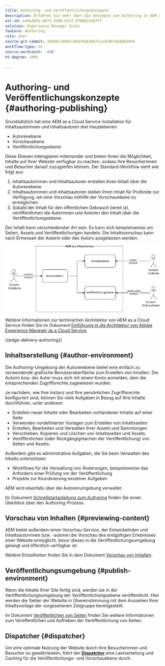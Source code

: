 ```yaml
---
title: Authoring- und Veröffentlichungskonzepte
description: Erfahren Sie mehr über die Konzepte zum Authoring in AEM mit Autoren-, Vorschau- und Veröffentlichungsumgebungen.
exl-id: ee9e4952-e075-4398-b31f-d7886153efff
solution: Experience Manager Sites
feature: Authoring
role: User
source-git-commit: 10580c1b045c86d76ab2b871ca3c0b7de6683044
workflow-type: ht
source-wordcount: '438'
ht-degree: 100%

---
```



# Authoring- und Veröffentlichungskonzepte {#authoring-publishing}

Grundsätzlich hat eine AEM as a Cloud Service-Installation für Inhaltsautorinnen und Inhaltsautoren drei Hauptebenen:

* Autorenebene
* Vorschauebene
* Veröffentlichungsebene

Diese Ebenen interagieren miteinander und bieten Ihnen die Möglichkeit, Inhalte auf Ihrer Website verfügbar zu machen, sodass Ihre Besucherinnen und Besucher darauf zuzugreifen können. Der Standard-Workflow sieht wie folgt aus:

1. Inhaltsautorinnen und Inhaltsautoren erstellen ihren Inhalt über die Autorenebene.
1. Inhaltsautorinnen und Inhaltsautoren stellen ihren Inhalt für Prüfende zur Verfügung, um eine Vorschau mithilfe der Vorschauebene zu ermöglichen.
1. Sobald der Inhalt für den öffentlichen Gebrauch bereit ist, veröffentlichen die Autorinnen und Autoren den Inhalt über die Veröffentlichungsebene.

Der Inhalt kann verschiedenster Art sein. Es kann sich beispielsweise um Seiten, Assets und Veröffentlichungen handeln. Die Inhaltsvorschau kann nach Ermessen der Autorin oder des Autors ausgelassen werden.

![Abbildung von Autor, Publisher und Dispatchern](assets/author-publish.jpg)

Weitere Informationen zur technischen Architektur von AEM as a Cloud Service finden Sie im Dokument [Einführung in die Architektur von Adobe Experience Manager as a Cloud Service](/help/overview/architecture.md).

{{edge-delivery-authoring}}

## Inhaltserstellung {#author-environment}

Die Authoring-Umgebung der Autorenebene bietet eine einfach zu verwendende grafische Benutzeroberfläche zum Erstellen von Inhalten. Die Autorin bzw. der Autor muss sich mit einem Konto anmelden, dem die entsprechenden Zugriffsrechte zugewiesen wurden.

Je nachdem, wie Ihre Instanz und Ihre persönlichen Zugriffsrechte konfiguriert sind, können Sie viele Aufgaben in Bezug auf Ihre Inhalte durchführen, unter anderem:

* Erstellen neuer Inhalte oder Bearbeiten vorhandener Inhalte auf einer Seite
* Verwenden vordefinierter Vorlagen zum Erstellen von Inhaltsseiten
* Erstellen, Bearbeiten und Verwalten Ihrer Assets und Sammlungen
* Verschieben, Kopieren und Löschen von Inhaltsseiten und Assets.
* Veröffentlichen (oder Rückgängigmachen der Veröffentlichung) von Seiten und Assets.

Außerdem gibt es administrative Aufgaben, die Sie beim Verwalten des Inhalts unterstützen:

* Workflows für die Verwaltung von Änderungen, beispielsweise das Anfordern einer Prüfung vor der Veröffentlichung
* Projekte zur Koordinierung einzelner Aufgaben

AEM wird ebenfalls über die Autorenumgebung verwaltet.

Im Dokument [Schnellstartanleitung zum Authoring](/help/sites-cloud/authoring/quick-start.md) finden Sie einen Überblick über den Authoring-Prozess.

## Vorschau von Inhalten {#previewing-content}

AEM bietet außerdem einen Vorschau-Service, der Entwickelnden und Inhaltsautorinnen bzw. -autoren die Vorschau des endgültigen Erlebnisses einer Website ermöglicht, bevor dieses in die Veröffentlichungsumgebung gelangt und öffentlich verfügbar ist.

Weitere Einzelheiten finden Sie in dem Dokument [Vorschau von Inhalten](/help/sites-cloud/authoring/sites-console/previewing-content.md).

## Veröffentlichungsumgebung {#publish-environment}

Wenn die Inhalte Ihrer Site fertig sind, werden sie in der Veröffentlichungsumgebung der Veröffentlichungsebene veröffentlicht. Hier werden die Seiten der Website in Übereinstimmung mit dem Aussehen Ihrer Inhaltsvorlage der vorgesehenen Zielgruppe bereitgestellt.

Im Dokument [Veröffentlichen von Seiten](/help/sites-cloud/authoring/sites-console/publishing-pages.md) finden Sie weitere Informationen zum Veröffentlichen und Aufheben der Veröffentlichung von Seiten.

## Dispatcher {#dispatcher}

Um eine optimale Nutzung der Website durch Ihre Besucherinnen und Besucher zu gewährleisten, führt der **[Dispatcher](/help/implementing/dispatcher/overview.md)** eine Lastverteilung und Caching für die Veröffentlichungs- und Vorschauebene durch.
